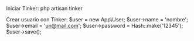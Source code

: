 Iniciar Tinker:
php artisan tinker


Crear usuario con Tinker:
$user = new App\User;
$user->name = 'nombre';
$user->email = 'un@mail.com';
$user->password = Hash::make('12345');
$user->save();

